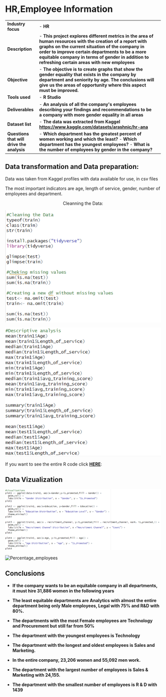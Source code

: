 <h1>HR,Employee Information</h1>  

|  |  | |
| ----------- | ----------- | ----------|
| <b>Industry focus  </b> | - <b>HR </b> |  |
|<b> Description  </b>  | - <b>This project explores different metrics in the area of human resources with the creation of a report with graphs on the current situation of the company in order to improve certain departments to be a more equitable company in terms of gender in addition to refreshing certain areas with new employees</b> | |
|<b> Objective </b> | - <b>The objective is to create graphs that show the gender equality that exists in the company by department and seniority by age. The conclusions will give us the areas of opportunity where this aspect must be improved. </b> |  |
|<b> Tools used  </b> | - <b>R Studio</b>|  |
|<b> Deliverables </b>  | - <b>An analysis of all the company's employees describing your findings and recommendations  to be a company with more gender equality in all areas</b> | |
|<b> Dataset list </b> |- <b> The data was extracted from Kaggel https://www.kaggle.com/datasets/arashnic/hr-ana </b>|  |
|<b>Questions that will drive the analysis</b>  | - <b>Which department has the greatest percent of women working and which the least?</b>  - <b>Which department has the youngest employees?</b>  - <b> What is the number of employees by gender in the company?</b>  | |





<h2>Data transformation and Data preparation:</h2>   
Data was taken from Kaggel profiles with data available for use, in csv files

The most important indicators are age, length of service, gender, number of employees and department.</h2>

<p align="center">
Cleanning the Data:  <br/>
 
![Cleaning data](https://github.com/antomagu/RProject/blob/main/Captura%20de%20pantalla%202024-04-04%20111320.png)


![Captura de pantalla 2023-11-17 120901](https://github.com/antomagu/RProject/blob/main/Captura%20de%20pantalla%202024-04-04%20111339.png)


If you want to see the entire R code click **[HERE](https://www.kaggle.com/code/antonioguev/employee-promotion)**:

<h2>Data Vizualization</h2>  

<p align="center"> 

![Captura de pantalla 2023-12-15 174136](https://github.com/antomagu/RProject/blob/main/Captura%20de%20pantalla%202024-04-04%20111421.png)

![Percentage_employees](https://github.com/antomagu/RProject/assets/152213287/dcc6b46b-551a-40a6-8f22-1f957ae9b821.png)


<h2>Conclusions</h2>  

- <b>If the company wants to be an equitable company in all departments, it must hire 31,886 women in the following years</b> 

- <b>The least equitable departments are Analytics with almost the entire department being only Male employees, Legal with 75% and R&D with 80%.</b>

- <b>The departments with the most Female employees are Technology and Procurement but still far from 50%</b>
 
- <b>The department with the youngest employees is Technology</b>

- <b>The department with the longest and oldest employees is Sales and Marketing.</b>

- <b>In the entire company, 23,206 women and 55,092 men work.</b>

- <b>The department with the largest number of employees is Sales & Marketing with 24,155.</b>

- <b>The department with the smallest number of employees is R & D with 1439</b>






